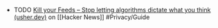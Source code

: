 - TODO [Kill your Feeds – Stop letting algorithms dictate what you think (usher.dev)](https://news.ycombinator.com/item?id=43302132) on [[Hacker News]] #Privacy/Guide